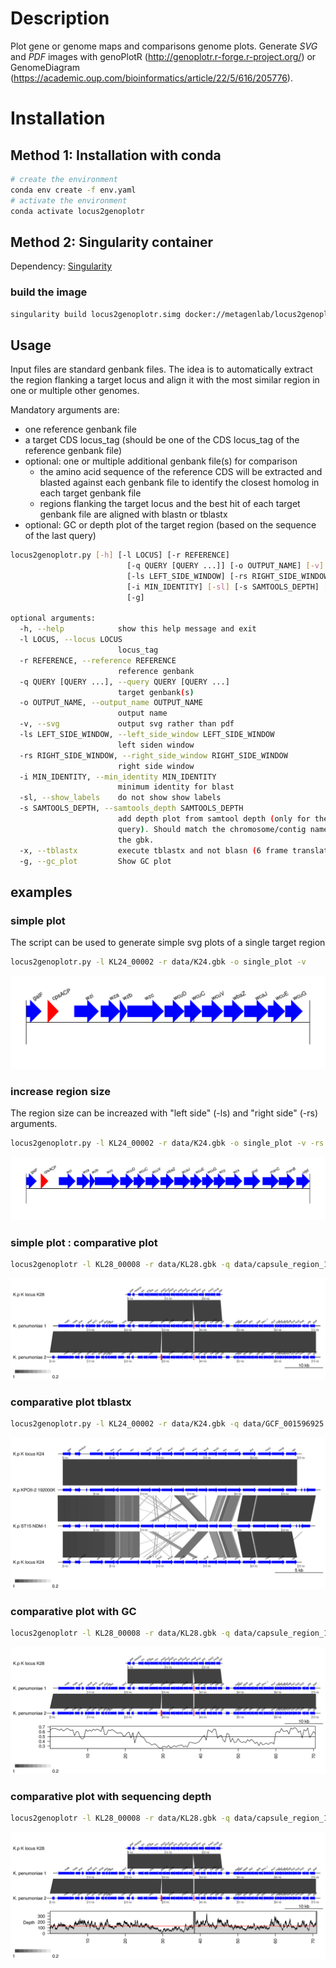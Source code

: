

# Description

Plot gene or genome maps and comparisons genome plots. Generate *SVG* and *PDF* images with genoPlotR (http://genoplotr.r-forge.r-project.org/) or GenomeDiagram (https://academic.oup.com/bioinformatics/article/22/5/616/205776).

# Installation

## Method 1: Installation with conda

```bash
# create the environment
conda env create -f env.yaml
# activate the environment
conda activate locus2genoplotr
```

## Method 2: Singularity container   

Dependency: [Singularity](https://sylabs.io/guides/3.0/user-guide/installation.html)

### build the image 

```bash
singularity build locus2genoplotr.simg docker://metagenlab/locus2genoplotr:1.1
```

## Usage

Input files are standard genbank files. The idea is to automatically extract the region flanking a target locus and align it with the most similar region in one or multiple other genomes.  

Mandatory arguments are:
- one reference genbank file 
- a target CDS locus_tag (should be one of the CDS locus_tag of the reference genbank file)
- optional: one or multiple additional genbank file(s) for comparison 
    - the amino acid sequence of the reference CDS will be extracted and blasted against each genbank file to identify the closest homolog in each target genbank file
    - regions flanking the target locus and the best hit of each target genbank file are aligned with blastn or tblastx
- optional: GC or depth plot of the target region (based on the sequence of the last query)


```bash
locus2genoplotr.py [-h] [-l LOCUS] [-r REFERENCE]
                          [-q QUERY [QUERY ...]] [-o OUTPUT_NAME] [-v]
                          [-ls LEFT_SIDE_WINDOW] [-rs RIGHT_SIDE_WINDOW]
                          [-i MIN_IDENTITY] [-sl] [-s SAMTOOLS_DEPTH] [-x]
                          [-g]

optional arguments:
  -h, --help            show this help message and exit
  -l LOCUS, --locus LOCUS
                        locus_tag
  -r REFERENCE, --reference REFERENCE
                        reference genbank
  -q QUERY [QUERY ...], --query QUERY [QUERY ...]
                        target genbank(s)
  -o OUTPUT_NAME, --output_name OUTPUT_NAME
                        output name
  -v, --svg             output svg rather than pdf
  -ls LEFT_SIDE_WINDOW, --left_side_window LEFT_SIDE_WINDOW
                        left siden window
  -rs RIGHT_SIDE_WINDOW, --right_side_window RIGHT_SIDE_WINDOW
                        right side window
  -i MIN_IDENTITY, --min_identity MIN_IDENTITY
                        minimum identity for blast
  -sl, --show_labels    do not show show labels
  -s SAMTOOLS_DEPTH, --samtools_depth SAMTOOLS_DEPTH
                        add depth plot from samtool depth (only for the last
                        query). Should match the chromosome/contig names of
                        the gbk.
  -x, --tblastx         execute tblastx and not blasn (6 frame translations)
  -g, --gc_plot         Show GC plot

```

## examples


### simple plot 

The script can be used to generate simple svg plots of a single target region

```bash
locus2genoplotr.py -l KL24_00002 -r data/K24.gbk -o single_plot -v
```

![Simple plot](examples/single_plot.svg)

### increase region size

The region size can be increazed with "left side" (-ls) and "right side" (-rs) arguments.

```bash
locus2genoplotr.py -l KL24_00002 -r data/K24.gbk -o single_plot -v -rs 45000 
```

![Simple plot](examples/single_plot_large.svg)

### simple plot : comparative plot

```bash
locus2genoplotr -l KL28_00008 -r data/KL28.gbk -q data/capsule_region_150bp_assembly_concat.gbk data/capsule_region_250bp_assembly_concat.gbk -rs 45000 -ls 30000 -o simple_comp -v
```
![Comparison plot](examples/simple_comp.svg)

### comparative plot tblastx

```bash
locus2genoplotr.py -l KL24_00002 -r data/K24.gbk -q data/GCF_001596925.1_ASM159692v1_genomic.gbff data/GCF_000943095.1_ST15_genomic.gbff data/K24.gbk -rs 25000 -ls 3000 -x -o alignment_tblastx
```

![TblastX plot](examples/alignment_tblastx.svg)

### comparative plot with GC 

```bash
locus2genoplotr -l KL28_00008 -r data/KL28.gbk -q data/capsule_region_150bp_assembly_concat.gbk data/capsule_region_250bp_assembly_concat.gbk -rs 45000 -ls 30000 -s data/capsule_region_250bp_assembly_concat.depth_150bp_reads -o capsule_with_gc -v
```

![GC plot](examples/capsule_with_gc.svg)

### comparative plot with sequencing depth 

```bash
locus2genoplotr -l KL28_00008 -r data/KL28.gbk -q data/capsule_region_150bp_assembly_concat.gbk data/capsule_region_250bp_assembly_concat.gbk -rs 45000 -ls 30000 -o capsule_with_gc -v -g
```

![Depth plot](examples/capsule_with_depth.svg)